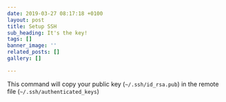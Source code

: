 ```yaml
---
date: 2019-03-27 08:17:18 +0100
layout: post
title: Setup SSH
sub_heading: It's the key!
tags: []
banner_image: ''
related_posts: []
gallery: []

---
```

This command will copy your public key (`~/.ssh/id_rsa.pub`) in the remote file (`~/.ssh/authenticated_keys`)